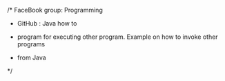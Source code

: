 /* FaceBook group: Programming

 * GitHub : Java how to

 * program for executing other program. Example on how to invoke other programs

 * from Java

 */

